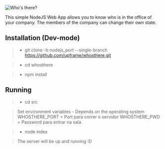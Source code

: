 ![Who's there?](https://cloud.githubusercontent.com/assets/5447088/22626990/14522f80-ebb1-11e6-9b40-9a027ed3478d.gif)

This simple NodeJS Web App allows you to know who is in the office of your company. The members of the company can change their own state.

## Installation (Dev-mode)

> - git clone -b nodejs_port --single-branch https://github.com/upframe/whosthere.git

> - cd whosthere

> - npm install

## Running

> - cd src

> Set environment variables - Depends on the operating system
> WHOSTHERE_PORT = Port para correr o servidor
> WHOSTHERE_PWD = Password para entrar na sala

> - node index

> The server will be up and running :D
